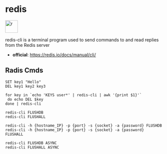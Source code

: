 
# redis
<p align="left">
    <a href="https://redis.io/" target="_blank"> <img src="https://cdn.iconscout.com/icon/free/png-256/redis-83994.png" alt="r" width="40" height="40" /> </a>
</p>














redis-cli is a terminal program used to send commands to and read replies from the Redis server
 -  **official**: https://redis.io/docs/manual/cli/


## Radis Cmds
```
SET key1 "Hello"
DEL key1 key2 key3

for key in `echo 'KEYS user*' | redis-cli | awk '{print $1}'`
 do echo DEL $key
done | redis-cli

redis-cli FLUSHDB
redis-cli FLUSHALL

redis-cli -h {hostname_IP} -p {port} -s {socket} -a {password} FLUSHDB
redis-cli -h {hostname_IP} -p {port} -s {socket} -a {password} FLUSHALL

redis-cli FLUSHDB ASYNC
redis-cli FLUSHALL ASYNC
```
